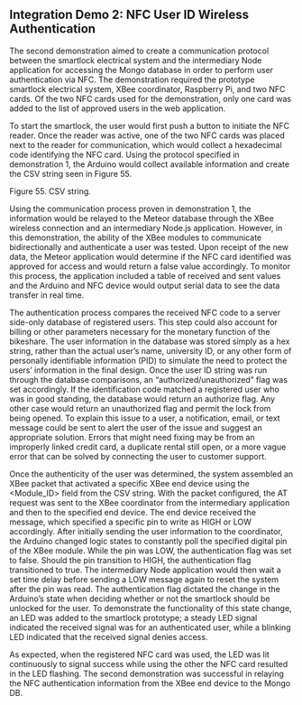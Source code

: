 ## Integration Demo 2: NFC User ID Wireless Authentication

The second demonstration aimed to create a communication protocol between the smartlock electrical system and the intermediary Node application for accessing the Mongo database in order to perform user authentication via NFC.  The demonstration required the prototype smartlock electrical system, XBee coordinator, Raspberry Pi, and two NFC cards.  Of the two NFC cards used for the demonstration, only one card was added to the list of approved users in the web application.

To start the smartlock, the user would first push a button to initiate the NFC reader.  Once the reader was active, one of the two NFC cards was placed next to the reader for communication, which would collect a hexadecimal code identifying the NFC card.  Using the protocol specified in demonstration 1, the Arduino would collect available information and create the CSV string seen in Figure 55.

Figure 55.  CSV string.

Using the communication process proven in demonstration 1, the information would be relayed to the Meteor database through the XBee wireless connection and an intermediary Node.js application.  However, in this demonstration, the ability of the XBee modules to communicate bidirectionally and authenticate a user was tested.  Upon receipt of the new data, the Meteor application would determine if the NFC card identified was approved for access and would return a false value accordingly.  To monitor this process, the application included a table of received and sent values and the Arduino and NFC device would output serial data to see the data transfer in real time.

The authentication process compares the received NFC code to a server side-only database of registered users.  This step could also account for billing or other parameters necessary for the monetary function of the bikeshare.  The user information in the database was stored simply as a hex string, rather than the actual user’s name, university ID, or any other form of personally identifiable information (PID) to simulate the need to protect the users’ information in the final design.  Once the user ID string was run through the database comparisons, an “authorized/unauthorized” flag was set accordingly.  If the identification code matched a registered user who was in good standing, the database would return an authorize flag.  Any other case would return an unauthorized flag and permit the lock from being opened.  To explain this issue to a user, a notification, email, or text message could be sent to alert the user of the issue and suggest an appropriate solution.  Errors that might need fixing may be from an improperly linked credit card, a duplicate rental still open, or a more vague error that can be solved by connecting the user to customer support.

Once the authenticity of the user was determined, the system assembled an XBee packet that activated a specific XBee end device using the <Module_ID> field from the CSV string.  With the packet configured, the AT request was sent to the XBee coordinator from the intermediary application and then to the specified end device.  The end device received the message, which specified a specific pin to write as HIGH or LOW accordingly.  After initially sending the user information to the coordinator, the Arduino changed logic states to constantly poll the specified digital pin of the XBee module.  While the pin was LOW, the authentication flag was set to false.  Should the pin transition to HIGH, the authentication flag transitioned to true.  The intermediary Node application would then wait a set time delay before sending a LOW message again to reset the system after the pin was read.  The authentication flag dictated the change in the Arduino’s state when deciding whether or not the smartlock should be unlocked for the user.  To demonstrate the functionality of this state change, an LED was added to the smartlock prototype; a steady LED signal indicated the received signal was for an authenticated user, while a blinking LED indicated that the received signal denies access.

As expected, when the registered NFC card was used, the LED was lit continuously to signal success while using the other the NFC card resulted in the LED flashing.  The second demonstration was successful in relaying the NFC authentication information from the XBee end device to the Mongo DB.
